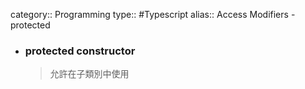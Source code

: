 category:: Programming
type:: #Typescript
alias:: Access Modifiers - protected

- ### protected constructor
  
  > 允許在子類別中使用